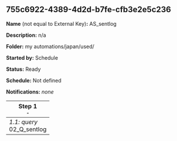 ## 755c6922-4389-4d2d-b7fe-cfb3e2e5c236

**Name** (not equal to External Key)**:** AS_sentlog

**Description:** n/a

**Folder:** my automations/japan/used/

**Started by:** Schedule

**Status:** Ready

**Schedule:** Not defined

**Notifications:** _none_


| Step 1<br>_<small>-</small>_ |
| --- |
| _1.1: query_<br>02_Q_sentlog |
